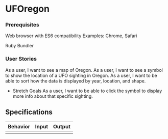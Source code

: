 # UFOregon

<!--PROJECT DESCRIPTION HERE-->

### Prerequisites

Web browser with ES6 compatibility
Examples: Chrome, Safari

Ruby
Bundler

### User Stories

As a user, I want to see a map of Oregon.
As a user, I want to see a symbol to show the location of a UFO sighting in Oregon.
As a user, I want to be able to sort how the data is displayed by year, location, and shape.

- Stretch Goals
As a user, I want to be able to click the symbol to display more info about that specific sighting.

## Specifications

| Behavior | Input | Output |
|----------|:-----:|:------:|
|  |  |  |
